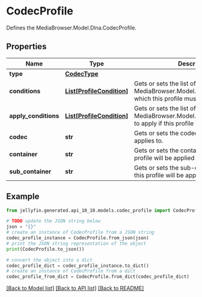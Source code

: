 # CodecProfile

Defines the MediaBrowser.Model.Dlna.CodecProfile.

## Properties

Name | Type | Description | Notes
------------ | ------------- | ------------- | -------------
**type** | [**CodecType**](CodecType.md) |  | [optional] 
**conditions** | [**List[ProfileCondition]**](ProfileCondition.md) | Gets or sets the list of MediaBrowser.Model.Dlna.ProfileCondition which this profile must meet. | [optional] 
**apply_conditions** | [**List[ProfileCondition]**](ProfileCondition.md) | Gets or sets the list of MediaBrowser.Model.Dlna.ProfileCondition to apply if this profile is met. | [optional] 
**codec** | **str** | Gets or sets the codec(s) that this profile applies to. | [optional] 
**container** | **str** | Gets or sets the container(s) which this profile will be applied to. | [optional] 
**sub_container** | **str** | Gets or sets the sub-container(s) which this profile will be applied to. | [optional] 

## Example

```python
from jellyfin.generated.api_10_10.models.codec_profile import CodecProfile

# TODO update the JSON string below
json = "{}"
# create an instance of CodecProfile from a JSON string
codec_profile_instance = CodecProfile.from_json(json)
# print the JSON string representation of the object
print(CodecProfile.to_json())

# convert the object into a dict
codec_profile_dict = codec_profile_instance.to_dict()
# create an instance of CodecProfile from a dict
codec_profile_from_dict = CodecProfile.from_dict(codec_profile_dict)
```
[[Back to Model list]](../README.md#documentation-for-models) [[Back to API list]](../README.md#documentation-for-api-endpoints) [[Back to README]](../README.md)


